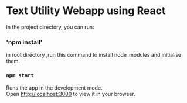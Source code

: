 # Text Utility Webapp using React

In the project directory, you can run:

### 'npm install'
in root directory ,run this command to install node_modules and initialise them.

### `npm start`

Runs the app in the development mode.\
Open [http://localhost:3000](http://localhost:3000) to view it in your browser.
